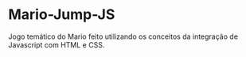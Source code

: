 # Mario-Jump-JS
Jogo temático do Mario feito utilizando os conceitos da integração de Javascript com HTML e CSS.
